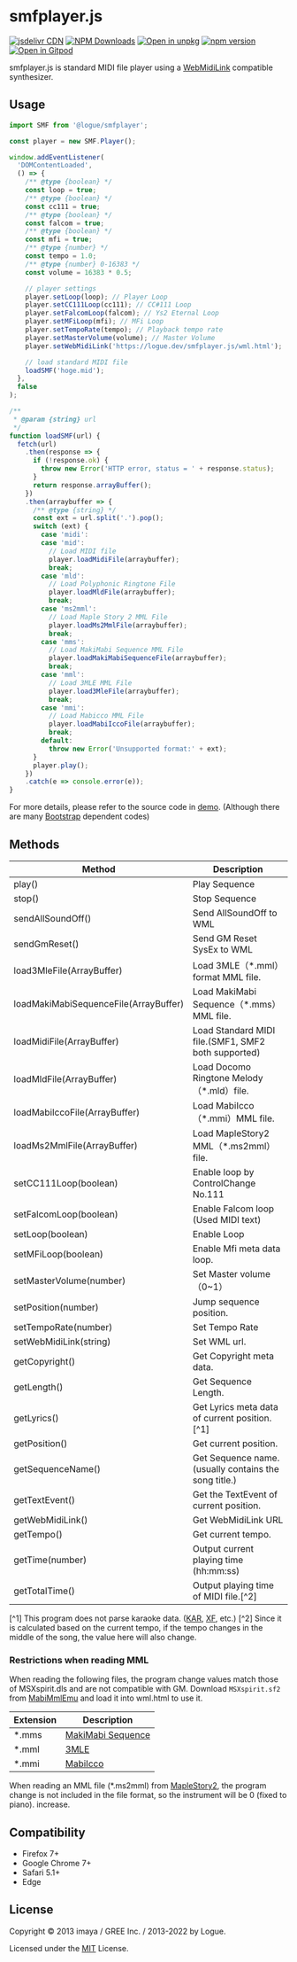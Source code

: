 # smfplayer.js

[![jsdelivr CDN](https://data.jsdelivr.com/v1/package/npm/@logue/smfplayer/badge)](https://www.jsdelivr.com/package/npm/@logue/smfplayer)
[![NPM Downloads](https://img.shields.io/npm/dm/@logue/smfplayer.svg?style=flat)](https://www.npmjs.com/package/@logue/smfplayer)
[![Open in unpkg](https://img.shields.io/badge/Open%20in-unpkg-blue)](https://uiwjs.github.io/npm-unpkg/#/pkg/@logue/smfplayer/file/README.md)
[![npm version](https://img.shields.io/npm/v/@logue/smfplayer.svg)](https://www.npmjs.com/package/@logue/smfplayer)
[![Open in Gitpod](https://shields.io/badge/Open%20in-Gitpod-green?logo=Gitpod)](https://gitpod.io/#https://github.com/logue/@logue/smfplayer)

smfplayer.js is standard MIDI file player using a [WebMidiLink](http://www.g200kg.com/en/docs/webmidilink/) compatible synthesizer.

## Usage

```js
import SMF from '@logue/smfplayer';

const player = new SMF.Player();

window.addEventListener(
  'DOMContentLoaded',
  () => {
    /** @type {boolean} */
    const loop = true;
    /** @type {boolean} */
    const cc111 = true;
    /** @type {boolean} */
    const falcom = true;
    /** @type {boolean} */
    const mfi = true;
    /** @type {number} */
    const tempo = 1.0;
    /** @type {number} 0-16383 */
    const volume = 16383 * 0.5;

    // player settings
    player.setLoop(loop); // Player Loop
    player.setCC111Loop(cc111); // CC#111 Loop
    player.setFalcomLoop(falcom); // Ys2 Eternal Loop
    player.setMFiLoop(mfi); // MFi Loop
    player.setTempoRate(tempo); // Playback tempo rate
    player.setMasterVolume(volume); // Master Volume
    player.setWebMidiLink('https://logue.dev/smfplayer.js/wml.html');

    // load standard MIDI file
    loadSMF('hoge.mid');
  },
  false
);

/**
 * @param {string} url
 */
function loadSMF(url) {
  fetch(url)
    .then(response => {
      if (!response.ok) {
        throw new Error('HTTP error, status = ' + response.status);
      }
      return response.arrayBuffer();
    })
    .then(arraybuffer => {
      /** @type {string} */
      const ext = url.split('.').pop();
      switch (ext) {
        case 'midi':
        case 'mid':
          // Load MIDI file
          player.loadMidiFile(arraybuffer);
          break;
        case 'mld':
          // Load Polyphonic Ringtone File
          player.loadMldFile(arraybuffer);
          break;
        case 'ms2mml':
          // Load Maple Story 2 MML File
          player.loadMs2MmlFile(arraybuffer);
          break;
        case 'mms':
          // Load MakiMabi Sequence MML File
          player.loadMakiMabiSequenceFile(arraybuffer);
          break;
        case 'mml':
          // Load 3MLE MML File
          player.load3MleFile(arraybuffer);
          break;
        case 'mmi':
          // Load Mabicco MML File
          player.loadMabiIccoFile(arraybuffer);
          break;
        default:
          throw new Error('Unsupported format:' + ext);
      }
      player.play();
    })
    .catch(e => console.error(e));
}
```

For more details, please refer to the source code in [demo](./src/demo/). (Although there are many [Bootstrap](https://getbootstrap.com/) dependent codes)

## Methods

| Method                                | Description                                           |
| ------------------------------------- | ----------------------------------------------------- |
| play()                                | Play Sequence                                         |
| stop()                                | Stop Sequence                                         |
| sendAllSoundOff()                     | Send AllSoundOff to WML                               |
| sendGmReset()                         | Send GM Reset SysEx to WML                            |
| load3MleFile(ArrayBuffer)             | Load 3MLE（\*.mml）format MML file.                   |
| loadMakiMabiSequenceFile(ArrayBuffer) | Load MakiMabi Sequence（\*.mms）MML file.             |
| loadMidiFile(ArrayBuffer)             | Load Standard MIDI file.(SMF1, SMF2 both supported)   |
| loadMldFile(ArrayBuffer)              | Load Docomo Ringtone Melody（\*.mld）file.            |
| loadMabiIccoFile(ArrayBuffer)         | Load MabiIcco（\*.mmi）MML file.                      |
| loadMs2MmlFile(ArrayBuffer)           | Load MapleStory2 MML（\*.ms2mml）file.                |
| setCC111Loop(boolean)                 | Enable loop by ControlChange No.111                   |
| setFalcomLoop(boolean)                | Enable Falcom loop (Used MIDI text)                   |
| setLoop(boolean)                      | Enable Loop                                           |
| setMFiLoop(boolean)                   | Enable Mfi meta data loop.                            |
| setMasterVolume(number)               | Set Master volume（0~1）                              |
| setPosition(number)                   | Jump sequence position.                               |
| setTempoRate(number)                  | Set Tempo Rate                                        |
| setWebMidiLink(string)                | Set WML url.                                          |
| getCopyright()                        | Get Copyright meta data.                              |
| getLength()                           | Get Sequence Length.                                  |
| getLyrics()                           | Get Lyrics meta data of current position. [^1]        |
| getPosition()                         | Get current position.                                 |
| getSequenceName()                     | Get Sequence name. (usually contains the song title.) |
| getTextEvent()                        | Get the TextEvent of current position.                |
| getWebMidiLink()                      | Get WebMidiLink URL                                   |
| getTempo()                            | Get current tempo.                                    |
| getTime(number)                       | Output current playing time (hh:mm:ss)                |
| getTotalTime()                        | Output playing time of MIDI file.[^2]                 |

[^1] This program does not parse karaoke data. ([KAR](http://gnese.free.fr/Projects/KaraokeTime/Fichiers/karfaq.html), [XF](https://jp.yamaha.com/files/download/other_assets/7/321757/xfspc.pdf), etc.)
[^2] Since it is calculated based on the current tempo, if the tempo changes in the middle of the song, the value here will also change.

### Restrictions when reading MML

When reading the following files, the program change values match those of MSXspirit.dls and are not compatible with GM. Download `MSXspirit.sf2` from [MabiMmlEmu](https://github.com/logue/MabiMmlEmu/) and load it into wml.html to use it.

| Extension | Description                                            |
| --------- | ------------------------------------------------------ |
| \*.mms    | [MakiMabi Sequence](https://booth.pm/ja/items/2372062) |
| \*.mml    | [3MLE](http://3ml.jp/)                                 |
| \*.mmi    | [MabiIcco](https://github.com/fourthline/mmlTools)     |

When reading an MML file (\*.ms2mml) from [MapleStory2](https://maplestory2.nexon.co.jp/), the program change is not included in the file format, so the instrument will be 0 (fixed to piano). increase.

## Compatibility

- Firefox 7+
- Google Chrome 7+
- Safari 5.1+
- Edge

## License

Copyright &copy; 2013 imaya / GREE Inc. / 2013-2022 by Logue.

Licensed under the [MIT](LICENSE) License.
